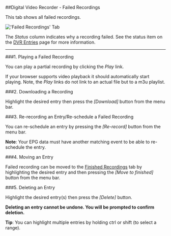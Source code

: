 ##Digital Video Recorder - Failed Recordings

This tab shows all failed recordings.

!['Failed Recordings' Tab](docresources/failedrecordings1.png)

The *Status* column indicates why a recording failed. 
See the status item on the [DVR Entries](class/dvrentry) page for more 
information.

---

###1. Playing a Failed Recording

You can play a partial recording by clicking the *Play* link.

If your browser supports video playback it should automatically start 
playing. Note, the *Play* links do not link to an actual file but to a m3u playlist.

###2. Downloading a Recording

Highlight the desired entry then press the *[Download]* button from the 
menu bar.

###3. Re-recording an Entry/Re-schedule a Failed Recording

You can re-schedule an entry by pressing the *[Re-record]* button from 
the menu bar.

**Note**: Your EPG data must have another matching event to be able to re-schedule 
the entry.

###4. Moving an Entry

Failed recording can be moved to the [Finished Recordings](dvr_finished) 
tab by highlighting the desired entry and then pressing the *[Move to finished]*
button from the menu bar.

###5. Deleting an Entry

Highlight the desired entry(s) then press the *[Delete]* button. 

**Deleting an entry cannot be undone. You 
will be prompted to confirm deletion.**

**Tip**: You can highlight multiple entries by holding ctrl or shift 
(to select a range).

